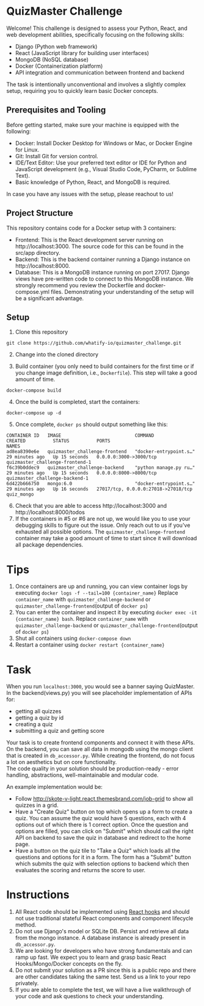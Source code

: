 # QuizMaster Challenge

Welcome! This challenge is designed to assess your Python, React, and web development abilities, 
specifically focusing on the following skills:
- Django (Python web framework)
- React (JavaScript library for building user interfaces)
- MongoDB (NoSQL database)
- Docker (Containerization platform)
- API integration and communication between frontend and backend

The task is intentionally unconventional and involves a slightly complex setup, requiring you to quickly learn basic Docker concepts.

## Prerequisites and Tooling
Before getting started, make sure your machine is equipped with the following:

- Docker: Install Docker Desktop for Windows or Mac, or Docker Engine for Linux.
- Git: Install Git for version control.
- IDE/Text Editor: Use your preferred text editor or IDE for Python and JavaScript development (e.g., Visual Studio Code, PyCharm, or Sublime Text).
- Basic knowledge of Python, React, and MongoDB is required.

In case you have any issues with the setup, please reachout to us!

## Project Structure
This repository contains code for a Docker setup with 3 containers:

- Frontend: This is the React development server running on http://localhost:3000. The source code for this can be found in the src/app directory.
- Backend: This is the backend container running a Django instance on http://localhost:8000.
- Database: This is a MongoDB instance running on port 27017. Django views have pre-written code to connect to this MongoDB instance.
We strongly recommend you review the Dockerfile and docker-compose.yml files. 
Demonstrating your understanding of the setup will be a significant advantage.


## Setup
1. Clone this repository
```
git clone https://github.com/whatify-io/quizmaster_challenge.git
```
2. Change into the cloned directory

3. Build container (you only need to build containers for the first time or if you change image definition, i.e., `Dockerfile`). This step will take a good amount of time.
```
docker-compose build
```
4. Once the build is completed, start the containers:
```
docker-compose up -d
```
5. Once complete, `docker ps` should output something like this:
```
CONTAINER ID   IMAGE                           COMMAND                  CREATED          STATUS          PORTS                                 NAMES
ad8ea8390e6e   quizmaster_challenge-frontend   "docker-entrypoint.s…"   29 minutes ago   Up 15 seconds   0.0.0.0:3000->3000/tcp                quizmaster_challenge-frontend-1
f6c39b0ddec9   quizmaster_challenge-backend    "python manage.py ru…"   29 minutes ago   Up 15 seconds   0.0.0.0:8000->8000/tcp                quizmaster_challenge-backend-1
6d422b666750   mongo:6.0                       "docker-entrypoint.s…"   29 minutes ago   Up 16 seconds   27017/tcp, 0.0.0.0:27018->27018/tcp   quiz_mongo
```
6. Check that you are able to access http://localhost:3000 and http://localhost:8000/todos
7. If the containers in #5 or #6 are not up, we would like you to use your debugging skills to figure out the issue. 
Only reach out to us if you've exhausted all possible options.
The `quizmaster_challenge-frontend` container may take a good amount of time to start since it will download all package dependencies.

# Tips
1. Once containers are up and running, you can view container logs by executing `docker logs -f --tail=100 {container_name}` 
   Replace `container_name` with `quizmaster_challenge-backend` or `quizmaster_challenge-frontend`(output of `docker ps`)
2. You can enter the container and inspect it by executing `docker exec -it {container_name} bash`.
   Replace `container_name` with `quizmaster_challenge-backend` or `quizmaster_challenge-frontend`(output of `docker ps`)
3. Shut all containers using `docker-compose down`
4. Restart a container using `docker restart {container_name}`


# Task
When you run `localhost:3000`, you would see a banner saying QuizMaster.
In the backend(views.py) you will see placeholder implementation of APIs for:
- getting all quizzes
- getting a quiz by id
- creating a quiz
- submitting a quiz and getting score

Your task is to create frontend components and connect it with these APIs.
On the backend, you can save all data in mongodb using the mongo client that
is created in `db_accessor.py`.
While creating the frontend, do not focus a lot on aesthetics but on core functionality.  
The code quality in your solution should be production-ready - error handling, abstractions, well-maintainable and modular code.

An example implementation would be:
- Follow http://skote-v-light.react.themesbrand.com/job-grid to show all quizzes in a grid.
- Have a "Create Quiz" button on top which opens up a form to create a quiz. 
  You can assume the quiz would have 5 questions, each with 4 options out of which there is 1 correct option.
  Once the question and options are filled, you can click on "Submit" which should call the right API
  on backend to save the quiz in database and redirect to the home page.
- Have a button on the quiz tile to "Take a Quiz" which loads all the questions and options for it in a form.
  The form has a "Submit" button which submits the quiz with selection options to backend which then
  evaluates the scoring and returns the score to user.

# Instructions
1. All React code should be implemented using [React hooks](https://reactjs.org/docs/hooks-intro.html) and should not use traditional stateful React components and component lifecycle method.
2. Do not use Django's model or SQLite DB. Persist and retrieve all data from the mongo instance. A database instance is already present in `db_accessor.py`.
3. We are looking for developers who have strong fundamentals and can ramp up fast. We expect you to learn and grasp basic React Hooks/Mongo/Docker concepts on the fly.
4. Do not submit your solution as a PR since this is a public repo and there are other candidates taking the same test. Send us a link to your repo privately.
5. If you are able to complete the test, we will have a live walkthrough of your code and ask questions to check your understanding.
